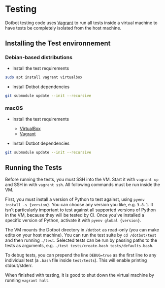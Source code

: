 Testing
=======

Dotbot testing code uses [Vagrant] to run all tests inside a virtual machine to
have tests be completely isolated from the host machine.

Installing the Test environnement
---------------------------------

### Debian-based distributions

- Install the test requirements

```bash
sudo apt install vagrant virtualbox
```

- Install Dotbot dependencies

```bash
git submodule update --init --recursive
```

### macOS

- Install the test requirements
    - [VirtualBox]
    - [Vagrant]

- Install Dotbot dependencies

```bash
git submodule update --init --recursive
```

Running the Tests
-----------------

Before running the tests, you must SSH into the VM. Start it with `vagrant up`
and SSH in with `vagrant ssh`. All following commands must be run inside the
VM.

First, you must install a version of Python to test against, using `pyenv
install -s {version}`. You can choose any version you like, e.g. `3.8.1`. It
isn't particularly important to test against all supported versions of Python
in the VM, because they will be tested by CI. Once you've installed a specific
version of Python, activate it with `pyenv global {version}`.

The VM mounts the Dotbot directory in `/dotbot` as read-only (you can make
edits on your host machine). You can run the test suite by `cd /dotbot/test`
and then running `./test`. Selected tests can be run by passing paths to the
tests as arguments, e.g. `./test tests/create.bash tests/defaults.bash`.

To debug tests, you can prepend the line `DEBUG=true` as the first line to any
individual test (a `.bash` file inside `test/tests`). This will enable printing
stdout/stderr.

When finished with testing, it is good to shut down the virtual machine by
running `vagrant halt`.

[VirtualBox]: https://www.virtualbox.org/wiki/Downloads
[Vagrant]: https://www.vagrantup.com/

